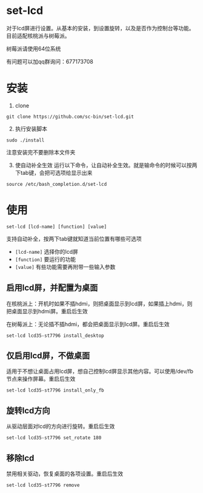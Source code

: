 # set-lcd
对于lcd屏进行设置。从基本的安装，到设置旋转，以及是否作为控制台等功能。目前适配核桃派与树莓派。

树莓派请使用64位系统

有问题可以加qq群询问：677173708

# 安装
1. clone
```
git clone https://github.com/sc-bin/set-lcd.git
```

2. 执行安装脚本
```
sudo ./install
```
注意安装完不要删除本文件夹

3. 使自动补全生效
运行以下命令，让自动补全生效。就是输命令的时候可以按两下tab键，会把可选项给显示出来
```
source /etc/bash_completion.d/set-lcd
```


# 使用
```
set-lcd [lcd-name] [function] [value]
```
支持自动补全，按两下tab键就知道当前位置有哪些可选项
- `[lcd-name]` 选择你的lcd屏
- `[function]` 要运行的功能
- `[value]` 有些功能需要再附带一些输入参数

## 启用lcd屏，并配置为桌面
在核桃派上：开机时如果不插hdmi，则把桌面显示到lcd屏，如果插上hdmi，则把桌面显示到hdmi屏。重启后生效

在树莓派上：无论插不插hdmi，都会把桌面显示到lcd屏。重启后生效

```
set-lcd lcd35-st7796 install_desktop
```

## 仅启用lcd屏，不做桌面
适用于不想让桌面占用lcd屏，想自己控制lcd屏显示其他内容。可以使用/dev/fb节点来操作屏幕。重启后生效
```
set-lcd lcd35-st7796 install_only_fb
```

## 旋转lcd方向
从驱动层面对lcd的方向进行旋转。重启后生效
```
set-lcd lcd35-st7796 set_rotate 180
```

## 移除lcd
禁用相关驱动，恢复桌面的各项设置。重启后生效
```
set-lcd lcd35-st7796 remove
```
